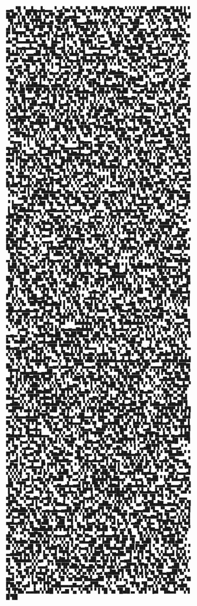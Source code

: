 ▃▄▝▊▝▄▟▄▃▙▃▃▝▃▞▅▞▄▜▄▞▃▜▙▞▆▟▜▞▆▞▞▞▞▟▛▃▟▟▛▜▅▜▟▟▐▝█▟▛▞▄▜▚▜▟▝▅▜▚▟▛▃▄▟▃▝▚▞▝▝▝▟▚▝▅▜▃▃▝▃▙▝▜▞▞▝▅▃▜▃▜▜▟▝▊▃▙▜▃▜▜▜▟▃▆▝▉▟▛▝█▃▃▟▇▟▞▟▅▝▉▞▃▃▜▟▉▃▝▞▙▝▚▜▙▝▜▝▞▟▐▞▝▝█▃▛▜▛▝█▝▇▞▟▝▝▛▇▟▞▞▙▝▞▞▝▝█▝▄▟▛▃▃▝▃▟▝▃▟▃▄▜▄▝▛▝▜▜▜▃▜▃▆▟▜▝▟▃▆▜▟▞▚▞▙▟▛▃▄▝█▝▟▞▄▞▚▟█▞▆▜▄▞▟▞▟▟▆▞▅▟▞▜▃▃▆▃▙▝▅▝▐▟▃▜▝▝▄▝▇▟▆▝▐▃▄▝█▟▟▝▆▝█▝▉▃▄▜▝▃▃▝▜▝▅▃▃▝▚▃▄▃▙▃▜▜▙▟▛▃▟▝▅▝▃▜▝▟▟▃▆▃▞▜▛▝▆▟▆▟▉▝▇▃▟▞▝▞▛▝▛▞▜▟▟▞▞▃▃▟▊▃▙▜▙▃▜▞▟▟▞▜▃▃▅▟▃▃▝▃▛▝▜▟▅▞▚▝▜▃▟▟▟▝▃▟▝▟▛▃▆▝▅▟█▃▆▝▟▞▝▜▚▜▄▃▙▜▙▟▄▜▟▞▛▛▐▞▅▝█▟▛▜▝▞▜▃▆▟▆▝▃▞▝▃▞▃▅▝▆▝▚▝▉▝▐▝▜▃▙▞▄▜▞▝▝▃▛▝▊▝▝▝▚▃▜▃▚▞▅▜▟▟▃▝▟▝▞▟▛▝█▝▇▞▜▃▞▟▜▞▄▃▞▃▆▞▄▟▛▝▉▞▅▟▛▟▆▟▅▃▝▝▚▝▆▝▝▃▃▞▛▟▝▃▞▃▆▃▛▝▝▞▆▛▐▜▚▃▚▟▚▟▝▃▛▞▛▃▄▜▝▟▅▝▛▜▞▟▆▟█▝▚▝▝▝▄▞▚▞▃▟▉▝▛▛▐▞▟▟▇▟▄▃▚▟▅▞▙▞▞▃▚▝▉▛▇▃▙▃▆▟▟▝▊▜▅▃▟▝▇▟▜▛▐▟▝▟▇▃▜▜▞▟▊▜▛▟▛▟▜▞▛▞▛▟▅▜▙▟▅▃▛▟▉▟▞▛▇▟▉▝▅▃▆▜▟▟▞▞▆▞▛▃▙▝▄▝▅▝█▃▃▞▛▃▟▝█▝▉▝▆▝▜▟▟▝▜▝▞▞▃▞▟▟▅▃▅▞▄▝▆▟▝▃▞▝▄▝▊▟▚▞▃▜▄▜▝▟▉▃▆▟▄▛▐▃▟▞▜▝▟▝▐▞▞▃▚▝█▝▆▜▙▞▞▟▅▃▃▝▆▟▅▜▞▃▄▟▞▟▊▜▟▞▛▃▞▃▚▜▚▞▚▟▐▃▜▞▝▟▜▟▛▟▆▟▞▝▞▝▚▃▛▟▇▟▐▝▅▝▐▟▛▝▆▜▃▟▄▟▄▞▛▟▇▃▚▞▞▛▐▞▟▞▅▝▊▟▛▃▆▜▚▞▝▟▞▟▃▟▄▃▝▞▄▟▜▝▊▃▙▝▚▜▟▜▛▝▅▟█▟▟▝▜▟▄▛▇▝▊▟▞▃▄▜▝▟▅▝█▜▚▝▜▝▉▟▇▝▅▞▄▞▃▝▆▞▜▝▄▟▞▞▙▜▃▞▙▝▄▟▊▝█▟▆▝▉▜▙▝▛▛▇▟▊▟▅▞▆▟▆▝▄▛▇▝▄▞▆▝▜▟▆▝▝▃▜▛▇▟▃▛▐▝▞▞▄▝▄▞▞▞▄▝▆▜▝▃▙▞▄▝▊▟▛▃▝▃▄▜▞▟▆▜▙▟▛▝▅▟▅▝▄▃▃▝▐▝▐▞▟▝▝▜▞▝▉▝▃▜▄▃▃▝▜▃▞▃▄▝▊▜▜▝▆▛▐▃▅▃▅▝▇▟▝▞▟▟▄▃▙▜▝▝▃▝▜▟▄▞▛▝▇▃▃▃▟▟▜▟▝▜▛▝▇▞▆▝▟▞▚▞▄▝▞▞▄▃▅▛▇▞▟▝▅▟▟▜▚▜▃▃▙▜▃▟█▜▜▝▜▟▆▟▄▃▟▜▛▞▆▞▞▜▞▟▜▝▟▛▇▜▝▞▅▞▝▝█▃▜▟▆▟▐▜▅▟▜▞▆▝▇▝▞▝█▟▉▞▛▟▟▞▃▝█▞▃▟▊▞▝▃▅▝▇▟▞▝▐▜▟▝▛▝▅▝▆▞▄▝▐▟▚▃▛▞▙▟▞▜▅▛▐▝▅▝▛▝▉▜▟▜▙▟▆▟▚▃▛▝▊▟▚▜▜▟▛▝▚▞▛▜▛▞▅▞▝▟▞▝▞▝▟▃▜▜▃▞▜▝▞▟▄▞▟▟▃▝▝▝▐▟▝▞▞▞▆▝▆▝▊▝▇▞▄▝▐▃▅▃▟▞▜▝▜▜▜▞▚▃▟▞▆▃▟▞▛▞▛▃▞▜▝▞▟▟▐▝█▝▛▃▙▞▞▟▆▞▛▝▄▃▜▃▛▃▆▟▉▟▆▜▃▟▞▟▜▞▆▜▝▜▄▟▚▝▞▃▆▜▟▞▚▝▐▃▜▜▞▟▉▝▉▟▇▞▛▜▚▞▞▝▄▞▅▝▅▃▚▟▐▝▅▛▇▟▟▃▆▝▅▃▚▞▄▃▙▞▞▃▆▃▄▃▅▟▐▝▐▝▊▝▚▟▚▛▇▟▅▞▆▃▝▝▝▃▆▞▟▛▇▟▊▜▙▞▜▟▜▟▄▝▇▃▛▟▝▃▜▜▞▞▞▝▉▜▄▟▞▟▄▞▝▟▊▝▇▟▊▝▐▃▃▞▚▟▞▟▇▝▆▝▆▃▜▃▟▜▅▞▄▟▛▝▇▞▙▝▊▝▅▜▃▟▟▃▞▜▄▞▟▝▐▃▄▛▐▝▛▟▇▟▟▃▄▝▄▟▅▃▟▃▚▃▃▞▙▞▛▃▃▝▜▃▙▟▟▟▄▞▆▃▛▞▝▜▚▃▟▝▃▞▝▟▇▜▅▞▆▃▚▝▞▝▇▃▅▝▅▞▝▞▝▝▃▟▟▃▚▜▅▜▃▜▚▟▅▜▅▝▝▞▝▝▚▛▇▃▞▟▐▜▛▝▉▞▃▞▆▟▄▜▙▜▚▝▚▟▚▃▙▞▅▞▝▞▞▟▝▃▆▃▞▞▙▟▛▞▙▟▛▟▄▝▅▝▄▜▅▝▐▞▝▞▜▟▄▟▚▟▉▜▞▛▇▞▄▜▜▞▞▞▚▛▐▝█▃▚▞▅▞▟▞▃▜▛▜▛▝▅▃▄▟▉▞▝▟▛▃▚▞▄▃▛▝▟▞▟▞▝▜▅▝▚▟▅▟▞▞▚▞▝▝▛▜▝▟▚▝▆▜▞▜▞▃▟▟▛▛▇▟▜▜▃▝▃▝▃▃▄▝▃▟▛▜▛▛▇▝▊▝▛▞▆▝▟▝▆▜▛▜▄▝▄▟▇▟▚▞▞▞▚▞▆▝█▟▜▟▄▞▚▟▞▝▐▟▅▟▆▜▟▟▝▞▄▃▞▃▜▜▃▞▝▟▉▟▅▞▟▝▛▝█▝▟▟▊▟█▜▟▝▅▞▆▃▝▃▛▞▃▟▝▟▇▞▅▜▃▜▙▞▆▞▃▃▜▟▚▟▝▝▝▃▛▞▝▟▞▞▆▝▚▃▃▞▃▃▜▞▅▝▛▃▝▃▆▜▄▃▄▞▄▞▜▟▛▟▞▟█▞▜▃▝▞▝▝▐▜▝▃▝▝▝▞▆▛▇▞▆▟▆▟▐▟▊▞▜▞▅▟▞▟▝▟▚▝▟▟▝▟▉▝▉▜▝▜▛▜▄▟█▝▐▝▇▟█▟▇▟▜▟▟▃▃▃▜▝▚▝▛▞▙▟▉▝▚▃▆▞▆▝▄▜▟▜▞▟▄▟▄▝▟▃▃▝█▟▃▟▚▞▙▝▝▝▃▝█▞▟▝▚▜▄▛▇▟▝▜▟▃▚▟█▞▅▜▄▝▃▞▝▟▚▛▇▝▚▟▆▜▟▜▜▜▚▝▐▞▜▝▅▟▞▟▇▞▜▜▜▝▉▝▊▃▝▟▚▞▜▃▅▝▇▜▝▝▇▟█▃▝▛▐▞▛▟▝▃▙▜▜▞▆▝▐▞▝▝█▟▃▜▅▝▛▃▅▛▐▛▐▝▆▜▙▝▝▟▜▝▇▝▟▃▛▞▞▝▝▃▅▃▚▟▝▜▝▝█▜▞▟█▝▜▞▞▟▉▝▆▟█▃▙▛▐▞▃▝▐▟█▃▟▜▅▝▐▝▚▞▅▜▝▃▟▟▃▜▚▝▃▃▛▞▝▞▚▃▄▝▚▟▉▝▄▜▛▞▅▟▅▞▞▞▙▝▇▛▇▜▙▟▆▟▐▝▚▜▙▝▆▟▐▞▚▞▃▜▄▃▚▟▆▝▛▞▜▝▐▟▐▝▝▞▞▛▐▟█▃▟▃▅▃▅▞▜▃▟▝▊▝▞▞▃▜▞▝▉▞▙▟▅▝█▜▙▃▅▜▅▞▟▞▆▛▇▃▞▃▚▝▅▟▚▝▅▜▛▃▟▃▛▞▙▞▜▟▟▜▞▝▛▟▃▞▃▃▝▃▞▝▆▞▞▜▅▞▅▞▆▟▉▝▚▝█▟▇▝▛▟█▝▟▝▟▝▚▟▃▝▜▟▝▝▐▟▟▟▄▜▟▜▞▜▄▝▉▟▇▟▟▟▞▞▚▞▝▝█▞▃▃▞▜▚▝▝▃▙▞▝▝█▜▞▟▐▞▄▃▄▃▅▟▟▟▞▝▟▜▝▟▃▟▃▞▄▞▆▝▊▜▝▞▆▟▝▟▚▝▜▃▄▃▚▃▛▝▅▟▆▜▅▟▉▝▇▟▉▜▙▟▝▟█▝▆▃▜▃▆▞▞▃▟▝▐▝▟▝▚▝▃▝▞▟▚▜▙▝▅▟▉▞▚▞▄▟▃▟▟▜▚▟▟▞▙▝▇▞▛▞▛▝▟▜▞▝▜▟▉▃▛▝▜▝▟▞▛▟▜▝▐▞▆▃▄▞▃▟▟▜▃▞▞▜▛▝▛▜▚▜▜▞▟▃▃▝▐▝▄▃▝▞▚▝▊▞▚▃▟▃▜▃▝▝▛▜▃▜▃▞▞▟▉▜▚▝▜▟▚▝▝▜▄▜▅▟▞▟▚▃▅▞▄▟▅▝▇▝▃▟▊▞▜▟▚▝▛▃▆▟▅▜▟▟▚▝▆▝▛▝▊▟▟▟▟▜▚▃▚▝▇▞▆▟▞▟█▞▟▟▟▟▟▃▟▃▙▃▅▜▄▞▄▟▚▟▅▟▊▟▟▟▇▞▝▞▄▜▄▝▛▝▉▃▄▞▄▟▃▞▛▜▃▃▄▜▙▜▚▃▙▝▟▞▜▞▛▟▛▃▃▃▛▟▝▟▜▛▇▝▛▜▚▟▄▟▅▃▄▟▉▃▝▃▆▜▞▃▚▝▅▃▜▝▅▝▝▜▙▜▞▃▅▜▚▝▝▟▐▜▄▞▅▞▙▞▅▛▐▟▐▛▇▜▙▜▅▛▐▃▜▝▝▟▇▜▞▜▙▟▛▞▜▞▟▝▉▜▛▜▙▝▜▞▝▃▆▟▅▜▙▟▊▝▛▟▝▞▝▟▇▞▞▝▞▞▆▝▐▃▅▞▝▛▐▝▃▜▜▟█▝▉▞▟▞▜▝▞▝▞▃▞▞▅▜▅▃▙▞▜▝▊▞▝▟▟▜▅▟▆▛▐▝▇▜▜▝▟▃▆▞▞▞▙▟▝▝▜▟▄▜▜▞▅▃▅▞▝▝▇▞▚▞▚▛▇▟▃▞▛▝█▜▚▟▅▟▜▟▜▞▅▜▞▜▝▃▅▞▅▛▐▃▛▞▙▃▜▝▊▝▅▝▞▞▟▜▚▞▜▟▃▟▆▞▞▞▚▝▊▟▅▟▟▛▇▞▅▛▇▝▞▞▚▜▚▟▇▞▚▟▃▟▇▝▇▛▐▟▆▃▞▟▅▟▉▜▚▟▛▜▚▟▞▟▞▃▛▟▉▝▅▜▚▝▝▟▐▜▛▟█▟▞▜▜▟▚▟▆▜▜▝▃▝▜▟▜▜▛▟▐▟▜▃▞▟▃▃▟▃▙▛▇▜▄▃▞▜▟▃▞▟█▃▃▛▐▟▄▝▚▟▆▜▚▞▜▜▙▝▞▟▟▜▙▜▙▝▟▟▆▝▞▜▃▜▜▜▄▝▇▞▄▞▚▜▟▃▃▛▇▞▅▝▜▃▙▟█▝▄▛▐▟▞▟▃▜▟▟▃▟▚▝▜▛▐▞▜▞▅▝█▃▟▃▝▝▊▟▄▞▜▞▝▞▆▃▄▝▅▟▛▞▟▝█▟▝▞▛▝▃▟▝▜▞▞▆▝▊▜▜▜▅▟▄▟▃▜▅▟▟▃▃▝▚▞▞▃▟▝▐▟▜▝▜▜▛▃▅▝▊▜▄▝▚▜▅▟▜▛▇▃▙▞▄▃▟▟█▟▜▝▚▃▞▟▄▝▟▝▉▟▐▝▇▟▛▝▝▟▅▃▅▜▞▝▉▟█▜▜▜▝▃▛▞▅▜▄▜▅▟█▝▝▜▚▝▇▝▃▟▃▝▉▜▞▝▅▃▚▝▜▝▆▞▙▞▄▞▙▜▛▃▆▞▚▝▐▝▃▟▉▜▜▝▃▜▃▃▞▝▆▜▚▝▟▃▅▜▛▝▄▜▅▟▛▟▅▝█▝▄▃▚▜▄▞▃▞▟▟▇▟▃▟▞▃▜▛▐▞▝▜▙▟▇▞▝▞▃▟▐▝▚▃▙▞▄▝▚▜▙▟▅▃▝▜▛▟▃▟▃▟▜▝▅▃▝▞▜▞▞▟▐▃▜▞▃▟▞▜▅▃▄▝▄▛▇▝▛▃▟▃▃▛▐▜▜▝▆▝▚▝▝▟▜▞▆▝▅▞▟▟▐▝▟▞▛▟▊▟▚▝▇▟▝▟▆▝▃▜▙▞▞▞▟▝▃▝▊▟▐▞▃▝▟▟▉▝▄▞▞▞▝▟▛▟█▞▜▞▅▃▆▟▜▜▄▟▃▞▝▝▚▟▚▃▃▟▐▞▞▞▃▟▐▃▆▞▄▛▇▟▊▝▛▃▞▃▛▝█▟▟▟▜▟▇▃▞▝▟▃▄▝▅▟█▝▐▟▜▟▃▟▆▟▊▝▜▜▃▞▄▝▜▞▝▃▅▃▟▃▄▟▐▜▚▜▙▜▝▟▅▟▝▃▆▃▙▟▃▜▝▃▃▞▆▃▃▟▝▟▐▝▜▟▝▃▟▝▜▞▟▃▝▟▜▃▙▃▜▟▛▜▝▜▅▜▟▟█▟▟▜▄▞▟▃▙▃▙▜▝▜▅▝▚▟▚▟▜▞▚▞▆▃▅▞▃▟▞▃▝▜▚▝▟▞▚▃▟▞▚▝▞▛▐▜▜▃▙▜▝▝▉▝█▝▜▝▟▝▛▃▃▟▛▜▃▝▃▟▐▝▚▟▚▜▅▟▃▝▅▟▜▝▝▞▚▟▇▃▚▜▚▜▞▝▄▞▆▜▙▟▇▃▅▟▄▜▚▜▞▟▆▟▇▞▆▞▛▃▄▃▙▃▄▟▊▟▛▞▆▜▄▟▜▝▛▟█▞▃▝▚▃▃▟▊▜▃▝▚▃▆▞▚▞▜▟▚▃▛▜▟▝▊▝▟▞▞▜▄▃▚▜▚▝▐▟█▜▝▞▜▟▄▝▜▛▐▜▛▞▅▃▅▟▜▝▊▃▞▞▞▟▄▟▃▟▊▞▅▝▉▟▉▝▝▟▉▝▜▝▄▝▐▃▄▜▃▞▝▟▐▃▜▞▃▟▛▝▟▃▝▛▇▛▇▃▙▜▟▝▇▞▝▟▃▜▅▟▇▟▊▟▜▜▟▜▃▜▜▟█▝█▟█▝▆▞▃▞▄▝▜▝▅▜▅▃▛▟▆▞▟▝▆▞▟▞▝▝▚▝▇▛▇▞▙▞▄▃▃▟▞▝▅▞▅▃▝▃▟▃▃▟▄▜▃▜▃▝▊▞▞▞▞▜▃▟▅▜▚▞▜▞▙▟▅▞▅▟▞▟▟▝▞▝▞▃▜▝▚▟▃▟█▝▐▟▛▝▉▟▛▝▊▃▜▟▉▝▉▝▉▟▉▟▇▝▇▝▞▞▚▟▉▝█▝▟▟▆▜▞▟▝▟▚▃▄▜▚▟▊▜▙▟▄▟▚▟▊▛▇▛▐▝▃▝▚▞▞▜▃▞▝▃▟▟▆▜▄▜▞▛▐▃▚▟▝▜▜▞▚▝▃▞▞▟▇▜▃▞▅▟▇▞▜▝▐▜▝▜▄▝▞▟▄▟▐▞▟▝▆▝▇▟▟▟▞▞▄▞▚▃▜▟▇▟▞▜▙▝▊▟▉▃▜▟▐▟▝▃▄▟▝▜▞▝▉▝▆▞▅▝▆▞▛▞▞▞▃▝▊▝▃▞▞▃▃▞▝▝▉▜▛▟▇▞▆▃▆▞▆▟▚▟▞▞▃▟▛▜▞▛▇▝▛▟▉▝▃▟▉▝▜▜▃▝▆▝▊▟▚▟▄▛▐▞▚▜▞▃▝▟▚▞▛▞▃▞▄▟▇▟▜▝█▝▊▟▐▞▆▝▇▃▄▟▉▜▞▝▅▟▝▝▛▝▐▝▆▟▐▜▄▝▇▝▅▜▅▛▇▟▃▟▇▝▛▝▊▞▃▝▜▝▝▝▅▞▛▞▅▜▟▝▃▞▆▛▇▞▛▃▟▝▛▝▐▜▚▟█▃▃▃▆▃▞▃▟▜▙▃▝▞▝▃▃▞▝▛▇▝▉▃▞▞▚▞▛▜▚▟▅▜▝▛▇▞▃▃▙▞▞▟█▝▞▃▆▝▄▝▞▜▞▝▐▝█▝▅▝█▟▊▃▝▟▜▝▐▟▝▜▙▃▛▝▚▜▉▜▉
